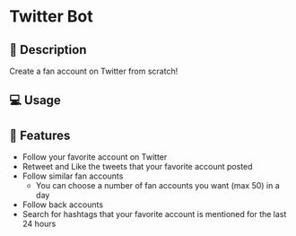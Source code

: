 # Twitter Bot

## 💬 Description
Create a fan account on Twitter from scratch!

## 💻 Usage

## 💎 Features
- Follow your favorite account on Twitter
- Retweet and Like the tweets that your favorite account posted
- Follow similar fan accounts
    - You can choose a number of fan accounts you want (max 50) in a day
- Follow back accounts
- Search for hashtags that your favorite account is mentioned for the last 24 hours
